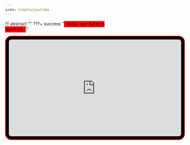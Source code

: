 ```yaml
---
icon: simple/youtube
---
```


<style>
    table {
        display: inline-block;
    }

    table {
        /* display: table; */
        border-collapse: separate;
        box-sizing: border-box;
        text-indent: initial;
        border-spacing: 2px;
        border-color: grey;
    }

    code {
        font-family: monospace;
    }

    table code {
        font-size: 12px;
        padding: 3px;
        font-family: Monaco, Menlo, Consolas, "Courier New", monospace;
        display: inline-block;
        border-radius: 2px;
    }

    table tr td {
        white-space: nowrap;
    }

    td {
        display: table-cell;
        vertical-align: inherit;
    }

    .md-typeset code {
        border-radius: 1rem;
        font-size: 1.2em;
    }

    .red {
        border: 1px solid red;
        color: black;
        background-color: red;
        border-width: medium;
    }

    .cyan {
        border: 1px solid cyan;
        color: black;
        background-color: cyan;
        border-width: medium;
    }

    .youtube-player{
        background:black;
        border:2px solid red;
        padding:10px;
        border-radius:20px;
    }

    .title{
        background:black;
        border:2px solid red;
        padding:5px;
        border-radius:25px;
    }
</style>
!!! abstract ""
    ???+ success "<code class="red"> Solve any Pattern Question </code>"
        <div align="center">
            <!-- <h2> <code class="red"> Solve any Pattern Question </code> </h2> -->
            <iframe title="YouTube video player" class="youtube-player" type="text/html" width="560" height="315" src="https://www.youtube.com/embed/tNm_NNSB3_w?start=25"></iframe>
        </div>
